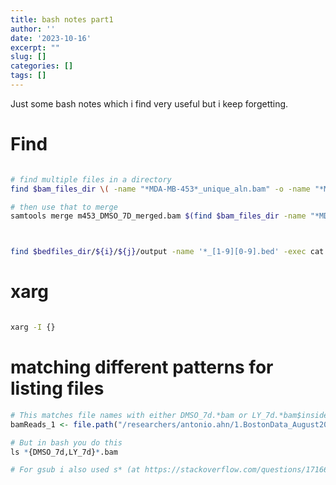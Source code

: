 ```yaml
---
title: bash notes part1
author: ''
date: '2023-10-16'
excerpt: ""
slug: []
categories: []
tags: []
---
```



Just some bash notes which i find very useful but i keep forgetting.

# Find 


```bash

# find multiple files in a directory
find $bam_files_dir \( -name "*MDA-MB-453*_unique_aln.bam" -o -name "*M453*_unique_aln.bam" \)

# then use that to merge 
samtools merge m453_DMSO_7D_merged.bam $(find $bam_files_dir -name "*MDA-MB-453*_unique_aln.bam" | grep -E 'DMSO_7d|LY_7d|LYR1000')yy



find $bedfiles_dir/${i}/${j}/output -name '*_[1-9][0-9].bed' -exec cat {} \; > $bedfiles_dir/${i}/${j}/output/${i}_${j}_100_shuffledcombinedTE.bed;
```


# xarg


```bash

xarg -I {} 

```



# matching different patterns for listing files 


```r
# This matches file names with either DMSO_7d.*bam or LY_7d.*bam$inside the name and both ends with .*bam or LY_7d.bam
bamReads_1 <- file.path("/researchers/antonio.ahn/1.BostonData_August2020/1.ATACseq/results_250820_set1", list.files(path = "/researchers/antonio.ahn/1.BostonData_August2020/1.ATACseq/results_250820_set1", pattern = "DMSO_7d.*bam$|LY_7d.*bam$"))

# But in bash you do this 
ls *{DMSO_7d,LY_7d}*.bam

# For gsub i also used s* (at https://stackoverflow.com/questions/17166618/regular-expression-containing-one-word-or-another)
```



